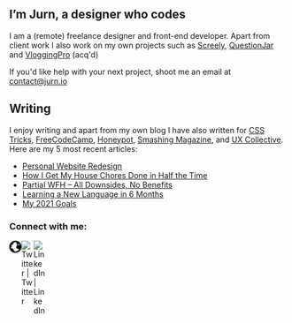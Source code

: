 ## I’m Jurn, a designer who codes

I am a (remote) freelance designer and front-end developer. Apart from client work I also work on my own projects such as [Screely](https://screely.com), [QuestionJar](https://www.questionjar.com) and [VloggingPro](https://vloggingpro.com) (acq'd)

If you'd like help with your next project, shoot me an email at contact@jurn.io


## Writing

I enjoy writing and apart from my own blog I have also written for [CSS Tricks][csstricks], [FreeCodeCamp][freecodecamp], [Honeypot][honeypot], [Smashing Magazine][smashingmagazine], and [UX Collective][uxcollective]. Here are my 5 most recent articles:

<!-- BLOG-POST-LIST:START -->
- [Personal Website Redesign](https://blog.jurn.io/redesign-2021/)
- [How I Get My House Chores Done in Half the Time](https://blog.jurn.io/house-chores/)
- [Partial WFH – All Downsides, No Benefits](https://blog.jurn.io/partial-wfh/)
- [Learning a New Language in 6 Months](https://blog.jurn.io/faster-language-learning/)
- [My 2021 Goals](https://blog.jurn.io/2021-goals/)
<!-- BLOG-POST-LIST:END -->


### Connect with me:
[<img align="left" alt="www.jurn.io" width="22px" src="https://raw.githubusercontent.com/iconic/open-iconic/master/svg/globe.svg" />](https://www.jurn.io/)
[<img align="left" alt="Twitter | Twitter" width="22px" src="https://cdn.jsdelivr.net/npm/simple-icons@v3/icons/twitter.svg" />](https://twitter.com/jurn_w)
[<img align="left" alt="LinkedIn | LinkedIn" width="22px" src="https://cdn.jsdelivr.net/npm/simple-icons@v3/icons/linkedin.svg" />](https://www.linkedin.com/in/jurnvanwissen/)


[csstricks]: https://css-tricks.com/lets-make-one-of-those-fancy-scrolling-animations-used-on-apple-product-pages/
[freecodecamp]: https://www.freecodecamp.org/news/how-i-built-my-side-project-and-got-31-000-users-the-first-week-d9053bae5302/  
[honeypot]: https://cult.honeypot.io/reads/how-to-create-a-side-project-that-gets-you-noticed  
[smashingmagazine]: https://www.smashingmagazine.com/2020/09/figma-developers-guide/
[uxcollective]: https://uxdesign.cc/mastering-animations-in-figma-with-7-simple-demos-204106bff310
